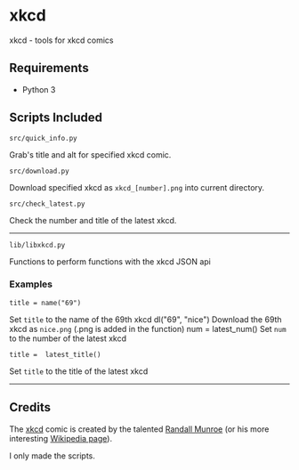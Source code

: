 # xkcd 
 xkcd - tools for xkcd comics

## Requirements 
- Python 3

## Scripts Included
    src/quick_info.py
Grab's title and alt for specified xkcd comic.

    src/download.py
Download specified xkcd as `xkcd_[number].png` into current directory.

    src/check_latest.py
Check the number and title of the latest xkcd.
___
    lib/libxkcd.py
Functions to perform functions with the xkcd JSON api

### Examples

    title = name("69")
Set `title` to the name of the 69th xkcd
    dl("69", "nice")
Download the 69th xkcd as `nice.png` (.png is added in the function)
    num =  latest_num()
Set `num` to the number of the latest xkcd
    
    title =  latest_title()
Set `title` to the title of the latest xkcd
___

## Credits
The [xkcd](https://xkcd.com/) comic is created by the talented [Randall Munroe](https://twitter.com/xkcd) (or his more interesting [Wikipedia page](https://en.wikipedia.org/wiki/Randall_Munroe)). 

I only made the scripts.
